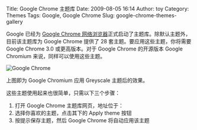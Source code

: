 Title: Google Chrome 主题库
Date: 2009-08-05 16:14
Author: toy
Category: Themes
Tags: Google, Google Chrome
Slug: google-chrome-themes-gallery

Google 已经为 [Google Chrome
网络浏览器](http://linuxtoy.org/tag/google-chrome)正式启动了主题库。除默认主题外，目前该主题库为
Google Chrome 提供了 28 套主题。要应用这些主题，你将需要 Google Chrome
3.0 或更高版本。对于 Google Chrome 的开源版本 Google Chromium
来说，同样可以使用这些主题。

![Google Chrome](http://i.linuxtoy.org/images/2009/08/chrome\_theme.png)

上图即为 Google Chromium 应用 Greyscale 主题后的效果。

这些主题使用起来也很简单，只需以下三个步骤：

1. 打开 Google Chrome 主题库网页，地址位于：  
2. 选择你喜欢的主题，点击其下的 Apply theme 按钮  
3. 按提示保存主题，然后 Google Chrome 将自动应用该主题
